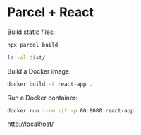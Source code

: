 # Parcel + React

Build static files:

```bash
npx parcel build

ls -al dist/
```

Build a Docker image:

```bash
docker build -t react-app .
```

Run a Docker container:

```bash
docker run --rm -it -p 80:8080 react-app
```

<http://localhost/>
